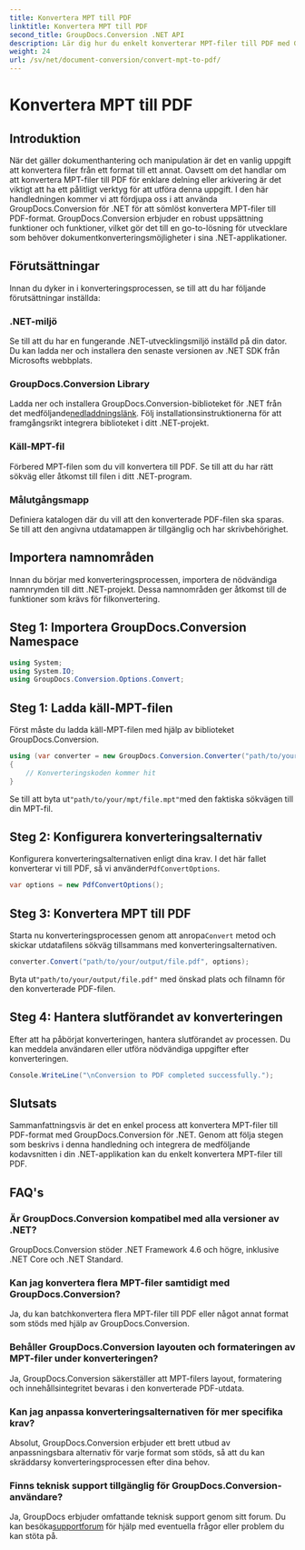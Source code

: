 ```yaml
---
title: Konvertera MPT till PDF
linktitle: Konvertera MPT till PDF
second_title: GroupDocs.Conversion .NET API
description: Lär dig hur du enkelt konverterar MPT-filer till PDF med GroupDocs.Conversion for .NET. Följ vårt steg-för-steg för integration och effektiv dokumenthantering.
weight: 24
url: /sv/net/document-conversion/convert-mpt-to-pdf/
---
```


# Konvertera MPT till PDF

## Introduktion
När det gäller dokumenthantering och manipulation är det en vanlig uppgift att konvertera filer från ett format till ett annat. Oavsett om det handlar om att konvertera MPT-filer till PDF för enklare delning eller arkivering är det viktigt att ha ett pålitligt verktyg för att utföra denna uppgift. I den här handledningen kommer vi att fördjupa oss i att använda GroupDocs.Conversion för .NET för att sömlöst konvertera MPT-filer till PDF-format. GroupDocs.Conversion erbjuder en robust uppsättning funktioner och funktioner, vilket gör det till en go-to-lösning för utvecklare som behöver dokumentkonverteringsmöjligheter i sina .NET-applikationer.
## Förutsättningar
Innan du dyker in i konverteringsprocessen, se till att du har följande förutsättningar inställda:
### .NET-miljö
Se till att du har en fungerande .NET-utvecklingsmiljö inställd på din dator. Du kan ladda ner och installera den senaste versionen av .NET SDK från Microsofts webbplats.
### GroupDocs.Conversion Library
 Ladda ner och installera GroupDocs.Conversion-biblioteket för .NET från det medföljande[nedladdningslänk](https://releases.groupdocs.com/conversion/net/). Följ installationsinstruktionerna för att framgångsrikt integrera biblioteket i ditt .NET-projekt.
### Käll-MPT-fil
Förbered MPT-filen som du vill konvertera till PDF. Se till att du har rätt sökväg eller åtkomst till filen i ditt .NET-program.
### Målutgångsmapp
Definiera katalogen där du vill att den konverterade PDF-filen ska sparas. Se till att den angivna utdatamappen är tillgänglig och har skrivbehörighet.

## Importera namnområden
Innan du börjar med konverteringsprocessen, importera de nödvändiga namnrymden till ditt .NET-projekt. Dessa namnområden ger åtkomst till de funktioner som krävs för filkonvertering.
## Steg 1: Importera GroupDocs.Conversion Namespace
```csharp
using System;
using System.IO;
using GroupDocs.Conversion.Options.Convert;
```
## Steg 1: Ladda käll-MPT-filen
Först måste du ladda käll-MPT-filen med hjälp av biblioteket GroupDocs.Conversion.
```csharp
using (var converter = new GroupDocs.Conversion.Converter("path/to/your/mpt/file.mpt"))
{
    // Konverteringskoden kommer hit
}
```
 Se till att byta ut`"path/to/your/mpt/file.mpt"`med den faktiska sökvägen till din MPT-fil.
## Steg 2: Konfigurera konverteringsalternativ
 Konfigurera konverteringsalternativen enligt dina krav. I det här fallet konverterar vi till PDF, så vi använder`PdfConvertOptions`.
```csharp
var options = new PdfConvertOptions();
```
## Steg 3: Konvertera MPT till PDF
 Starta nu konverteringsprocessen genom att anropa`Convert` metod och skickar utdatafilens sökväg tillsammans med konverteringsalternativen.
```csharp
converter.Convert("path/to/your/output/file.pdf", options);
```
 Byta ut`"path/to/your/output/file.pdf"` med önskad plats och filnamn för den konverterade PDF-filen.
## Steg 4: Hantera slutförandet av konverteringen
Efter att ha påbörjat konverteringen, hantera slutförandet av processen. Du kan meddela användaren eller utföra nödvändiga uppgifter efter konverteringen.
```csharp
Console.WriteLine("\nConversion to PDF completed successfully.");
```

## Slutsats
Sammanfattningsvis är det en enkel process att konvertera MPT-filer till PDF-format med GroupDocs.Conversion för .NET. Genom att följa stegen som beskrivs i denna handledning och integrera de medföljande kodavsnitten i din .NET-applikation kan du enkelt konvertera MPT-filer till PDF.
## FAQ's
### Är GroupDocs.Conversion kompatibel med alla versioner av .NET?
GroupDocs.Conversion stöder .NET Framework 4.6 och högre, inklusive .NET Core och .NET Standard.
### Kan jag konvertera flera MPT-filer samtidigt med GroupDocs.Conversion?
Ja, du kan batchkonvertera flera MPT-filer till PDF eller något annat format som stöds med hjälp av GroupDocs.Conversion.
### Behåller GroupDocs.Conversion layouten och formateringen av MPT-filer under konverteringen?
Ja, GroupDocs.Conversion säkerställer att MPT-filers layout, formatering och innehållsintegritet bevaras i den konverterade PDF-utdata.
### Kan jag anpassa konverteringsalternativen för mer specifika krav?
Absolut, GroupDocs.Conversion erbjuder ett brett utbud av anpassningsbara alternativ för varje format som stöds, så att du kan skräddarsy konverteringsprocessen efter dina behov.
### Finns teknisk support tillgänglig för GroupDocs.Conversion-användare?
 Ja, GroupDocs erbjuder omfattande teknisk support genom sitt forum. Du kan besöka[supportforum](https://forum.groupdocs.com/c/conversion/11) för hjälp med eventuella frågor eller problem du kan stöta på.